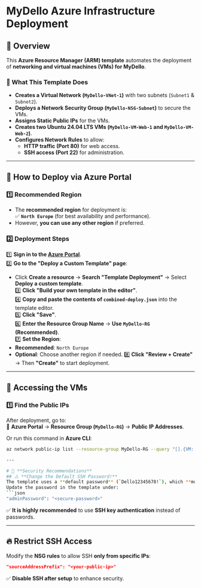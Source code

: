 # MyDello Azure Infrastructure Deployment

## 📌 Overview
This **Azure Resource Manager (ARM) template** automates the deployment of **networking and virtual machines (VMs) for MyDello**.

### **🔹 What This Template Does**
- **Creates a Virtual Network (`MyDello-VNet-1`)** with two subnets (`Subnet1` & `Subnet2`).
- **Deploys a Network Security Group (`MyDello-NSG-Subnet`)** to secure the VMs.
- **Assigns Static Public IPs** for the VMs.
- **Creates two Ubuntu 24.04 LTS VMs (`MyDello-VM-Web-1` and `MyDello-VM-Web-2`)**.
- **Configures Network Rules** to allow:
  - **HTTP traffic (Port 80)** for web access.
  - **SSH access (Port 22)** for administration.

---

## 🚀 **How to Deploy via Azure Portal**
### **1️⃣ Recommended Region**
- The **recommended region** for deployment is:  
  ✅ **`North Europe`** (for best availability and performance).  
- However, **you can use any other region** if preferred.

### **2️⃣ Deployment Steps**
1️⃣ **Sign in to the [Azure Portal](https://portal.azure.com/)**.  
2️⃣ **Go to the "Deploy a Custom Template" page**:  
   - Click **Create a resource** → **Search "Template Deployment"** → Select **Deploy a custom template**.  
3️⃣ **Click "Build your own template in the editor"**.  
4️⃣ **Copy and paste the contents of `combined-deploy.json`** into the template editor.  
5️⃣ **Click "Save"**.  
6️⃣ **Enter the Resource Group Name** → **Use `MyDello-RG` (Recommended)**.  
7️⃣ **Set the Region**:
   - **Recommended**: `North Europe`
   - **Optional**: Choose another region if needed.
8️⃣ **Click "Review + Create"** → Then **"Create"** to start deployment.

---

## 🔗 **Accessing the VMs**
### **1️⃣ Find the Public IPs**
After deployment, go to:  
📍 **Azure Portal** → **Resource Group (`MyDello-RG`)** → **Public IP Addresses**.  

Or run this command in **Azure CLI**:
```sh
az network public-ip list --resource-group MyDello-RG --query "[].{VM: name, PublicIP: ipAddress}" --output table

---

# 🔐 **Security Recommendations**
## ⚠️ **Change the Default SSH Password!**
The template uses a **default password** (`Dello12345678!`), which **must be changed in production**.
Update the password in the template under:
```json
"adminPassword": "<secure-password>"
```
✅ **It is highly recommended** to use **SSH key authentication** instead of passwords.

---

## 🔥 Restrict SSH Access
Modify the **NSG rules** to allow SSH **only from specific IPs**:

```json
"sourceAddressPrefix": "<your-public-ip>"
```
✅ **Disable SSH after setup** to enhance security.
